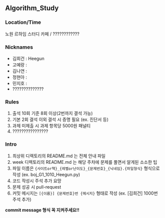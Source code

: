 ## Algorithm_Study


### Location/Time

노원 르하임 스터디 카페 / ????????????


### Nicknames

- 김희건 : Heegun
- 고예랑 : 
- 김나연 :
- 정현아 :
- 민지호 :
- ??????????????


### Rules

1. 출석 10회 기준 8회 이상(2번까지 결석 가능)
2. 기본 2회 결석 이외 결석 시 증명 필요 (ex. 진단서 등)
3. 과제 미제출 시 과제 항목당 5000원 패널티
4. ????????????????


### Intro

1. 최상위 디렉토리의 README.md 는 전체 안내 파일
2. week 디렉토리의 README.md 는 해당 주차에 문제를 풀면서 알게된 소소한 팁
3. 파일 이름은 `{사이트or책}_{레벨or난이도}_{문제번호}_{닉네임}.{파일형식}` 형식으로 작성 (ex. boj_G1_1010_Heegun.py)
4. 코드 작성시 주석 추가 요망
5. 문제 성공 시 pull-request
6. 커밋 메시지는 `[{이름}] {문제번호}번 {메시지}` 형태로 작성 (ex. [김희건] 1000번 주석 추가)  


**commit message 형식 꼭 지켜주세요!!**


